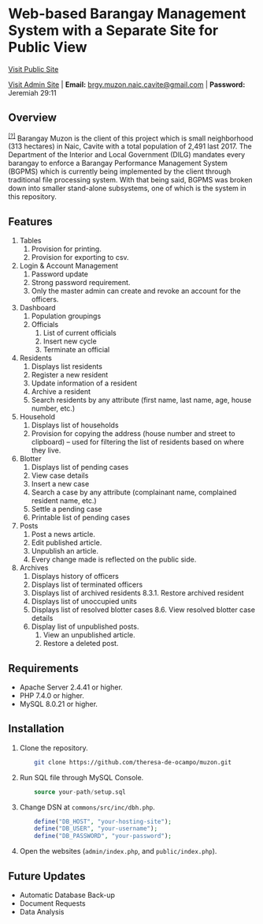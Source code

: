 # Web-based Barangay Management System with a Separate Site for Public View
[Visit Public Site](https://bmms.000webhostapp.com/public/index.php)

[Visit Admin Site](https://bmms.000webhostapp.com/admin/index.php) | **Email:** brgy.muzon.naic.cavite@gmail.com | **Password:** Jeremiah 29:11

## Overview
<sup>[[?]](https://www.definitions.net/definition/barangay#:~:text=Freebase-,Barangay,suburb%20or%20a%20suburban%20neighborhood. "A barangay is the smallest administrative division in the Philippines and is the native Filipino term for a village, district or ward.")</sup> Barangay Muzon is the client of this project which is small neighborhood (313 hectares) in Naic, Cavite with a total population of 2,491 last 2017. The Department of the Interior and Local Government (DILG) mandates every barangay to enforce a Barangay Performance Management System (BGPMS) which is currently being implemented by the client through traditional file processing system. With that being said, BGPMS was broken down into smaller stand-alone subsystems, one of which is the system in this repository.

## Features
1. Tables
	1. Provision for printing.
	2. Provision for exporting to csv.
2. Login & Account Management
	1. Password update
	2. Strong password requirement.
	3. Only the master admin can create and revoke an account for the officers.
3. Dashboard
	1. Population groupings
	2. Officials
		1. List of current officials
		2. Insert new cycle
		3. Terminate an official
4. Residents
	1. Displays list residents
	2. Register a new resident
	3. Update information of a resident
	4. Archive a resident
	5. Search residents by any attribute (first name, last name, age, house number, etc.)
5. Household
	1. Displays list of households
	2. Provision for copying the address (house number and street to clipboard) – used for filtering the list of residents based on where they live.
6. Blotter
	1. Displays list of pending cases
	2. View case details
	3. Insert a new case
	4. Search a case by any attribute (complainant name, complained resident name, etc.)
	5. Settle a pending case
	6. Printable list of pending cases
7. Posts
	1. Post a news article.
	2. Edit published article.
	3. Unpublish an article.
	4. Every change made is reflected on the public side.
8. Archives
	1. Displays history of officers
	2. Displays list of terminated officers
	3. Displays list of archived residents
		8.3.1. Restore archived resident
	4. Displays list of unoccupied units
	5. Displays list of resolved blotter cases
		8.6. View resolved blotter case details
	7. Display list of unpublished posts.
		1. View an unpublished article.
		2. Restore a deleted post.

## Requirements
- Apache Server 2.4.41 or higher.
- PHP 7.4.0 or higher.
- MySQL 8.0.21 or higher.

## Installation
1. Clone the repository.
	```bash
		git clone https://github.com/theresa-de-ocampo/muzon.git
	```
2. Run SQL file through MySQL Console.
	```sql
		source your-path/setup.sql
	```
3. Change DSN at ```commons/src/inc/dbh.php```.
	```php
		define("DB_HOST", "your-hosting-site");
		define("DB_USER", "your-username");
		define("DB_PASSWORD", "your-password");
	``` 
4. Open the websites (```admin/index.php```, and ```public/index.php```).

## Future Updates
* Automatic Database Back-up
* Document Requests
* Data Analysis